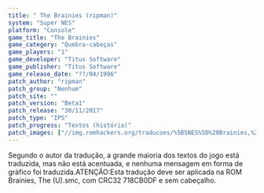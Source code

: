 ```yaml
---
title: " The Brainies (ripman)"
system: "Super NES"
platform: "Console"
game_title: "The Brainies"
game_category: "Quebra-cabeças"
game_players: "1"
game_developer: "Titus Software"
game_publisher: "Titus Software"
game_release_date: "??/04/1996"
patch_author: "ripman"
patch_group: "Nenhum"
patch_site: ""
patch_version: "Beta1"
patch_release: "30/11/2017"
patch_type: "IPS"
patch_progress: "Textos (história)"
patch_images: ["//img.romhackers.org/traducoes/%5BSNES%5D%20Brainies,%20The%20-%20ripman%20-%201.png","//img.romhackers.org/traducoes/%5BSNES%5D%20Brainies,%20The%20-%20ripman%20-%202.png","//img.romhackers.org/traducoes/%5BSNES%5D%20Brainies,%20The%20-%20ripman%20-%203.png"]
---
```

Segundo o autor da tradução, a grande maioria dos textos do jogo está traduzida, mas não está acentuada, e nenhuma mensagem em forma de gráfico foi traduzida.ATENÇÃO:Esta tradução deve ser aplicada na ROM Brainies, The (U).smc, com CRC32 718CB0DF e sem cabeçalho.